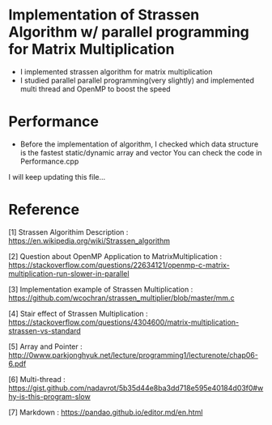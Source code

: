 # Implementation of Strassen Algorithm w/ parallel programming for Matrix Multiplication
- I implemented strassen algorithm for matrix multiplication
- I studied parallel parallel programming(very slightly) and implemented multi thread and OpenMP to boost the speed

# Performance
- Before the implementation of algorithm, I checked which data structure is the fastest static/dynamic array and vector You can check the code in Performance.cpp

I will keep updating this file...

# Reference
[1] Strassen Algorithim Description
    : https://en.wikipedia.org/wiki/Strassen_algorithm

[2] Question about OpenMP Application to MatrixMultiplication
    : https://stackoverflow.com/questions/22634121/openmp-c-matrix-multiplication-run-slower-in-parallel

[3] Implementation example of Strassen Multiplication
    : https://github.com/wcochran/strassen_multiplier/blob/master/mm.c

[4] Stair effect of Strassen Multiplication
	: https://stackoverflow.com/questions/4304600/matrix-multiplication-strassen-vs-standard

[5] Array and Pointer
    : http://0www.parkjonghyuk.net/lecture/programming1/lecturenote/chap06-6.pdf

[6] Multi-thread
    : https://gist.github.com/nadavrot/5b35d44e8ba3dd718e595e40184d03f0#why-is-this-program-slow

[7] Markdown
    : https://pandao.github.io/editor.md/en.html
